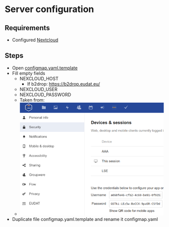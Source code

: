 # Server configuration
## Requirements
- Configured [Nextcloud](config_Nextcloud.md)
## Steps
- Open [configmap.yaml.template](../src/k8s/local/server/configmap.yaml.template)
- Fill empty fields
    - NEXCLOUD_HOST
      - If b2drop: https://b2drop.eudat.eu/
    - NEXCLOUD_USER
    - NEXCLOUD_PASSWORD
    - Taken from:
    - ![nc_config](../media/nextcloud_config.png)
- Duplicate file configmap.yaml.template and rename it configmap.yaml